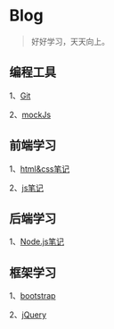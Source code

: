 # Blog

> 好好学习，天天向上。

## 编程工具

1、[Git](/blog/编程工具/Git.md)

2、[mockJs](/blog/编程工具/mockjs.md)

## 前端学习

1、[html&css笔记](/blog/前端学习/html&css.md)

2、[js笔记](/blog/前端学习/js.md)

## 后端学习

1、[Node.js笔记](/blog/后端学习/nodejs.md)

## 框架学习

1、[bootstrap](/blog/框架学习/bootstrap.md)

2、[jQuery](/blog/框架学习/jquery.md)

